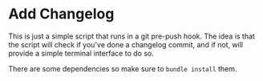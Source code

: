 # Add Changelog

This is just a simple script that runs in a git pre-push hook. The idea is that the script will check if you've done a changelog commit, and if not, will provide a simple terminal interface to do so. 

There are some dependencies so make sure to `bundle install` them.


